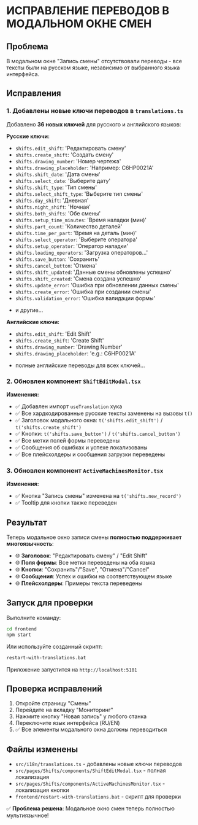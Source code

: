 # ИСПРАВЛЕНИЕ ПЕРЕВОДОВ В МОДАЛЬНОМ ОКНЕ СМЕН

## Проблема
В модальном окне "Запись смены" отсутствовали переводы - все тексты были на русском языке, независимо от выбранного языка интерфейса.

## Исправления

### 1. Добавлены новые ключи переводов в `translations.ts`

Добавлено **36 новых ключей** для русского и английского языков:

**Русские ключи:**
- `shifts.edit_shift`: 'Редактировать смену'
- `shifts.create_shift`: 'Создать смену'
- `shifts.drawing_number`: 'Номер чертежа'
- `shifts.drawing_placeholder`: 'Например: C6HP0021A'
- `shifts.shift_date`: 'Дата смены'
- `shifts.select_date`: 'Выберите дату'
- `shifts.shift_type`: 'Тип смены'
- `shifts.select_shift_type`: 'Выберите тип смены'
- `shifts.day_shift`: 'Дневная'
- `shifts.night_shift`: 'Ночная'
- `shifts.both_shifts`: 'Обе смены'
- `shifts.setup_time_minutes`: 'Время наладки (мин)'
- `shifts.part_count`: 'Количество деталей'
- `shifts.time_per_part`: 'Время на деталь (мин)'
- `shifts.select_operator`: 'Выберите оператора'
- `shifts.setup_operator`: 'Оператор наладки'
- `shifts.loading_operators`: 'Загрузка операторов...'
- `shifts.save_button`: 'Сохранить'
- `shifts.cancel_button`: 'Отмена'
- `shifts.shift_updated`: 'Данные смены обновлены успешно'
- `shifts.shift_created`: 'Смена создана успешно'
- `shifts.update_error`: 'Ошибка при обновлении данных смены'
- `shifts.create_error`: 'Ошибка при создании смены'
- `shifts.validation_error`: 'Ошибка валидации формы'
+ и другие...

**Английские ключи:**
- `shifts.edit_shift`: 'Edit Shift'
- `shifts.create_shift`: 'Create Shift'
- `shifts.drawing_number`: 'Drawing Number'
- `shifts.drawing_placeholder`: 'e.g.: C6HP0021A'
+ полные английские переводы для всех ключей...

### 2. Обновлен компонент `ShiftEditModal.tsx`

**Изменения:**
- ✅ Добавлен импорт `useTranslation` хука
- ✅ Все хардкодированные русские тексты заменены на вызовы `t()`
- ✅ Заголовок модального окна: `t('shifts.edit_shift')` / `t('shifts.create_shift')`
- ✅ Кнопки: `t('shifts.save_button')` / `t('shifts.cancel_button')`
- ✅ Все метки полей формы переведены
- ✅ Сообщения об ошибках и успехе локализованы
- ✅ Все плейсхолдеры и сообщения загрузки переведены

### 3. Обновлен компонент `ActiveMachinesMonitor.tsx`

**Изменения:**
- ✅ Кнопка "Запись смены" изменена на `t('shifts.new_record')`
- ✅ Tooltip для кнопки также переведен

## Результат

Теперь модальное окно записи смены **полностью поддерживает многоязычность**:

- 🌐 **Заголовок**: "Редактировать смену" / "Edit Shift"
- 🌐 **Поля формы**: Все метки переведены на оба языка
- 🌐 **Кнопки**: "Сохранить"/"Save", "Отмена"/"Cancel"
- 🌐 **Сообщения**: Успех и ошибки на соответствующем языке
- 🌐 **Плейсхолдеры**: Примеры текста переведены

## Запуск для проверки

Выполните команду:
```bash
cd frontend
npm start
```

Или используйте созданный скрипт:
```bash
restart-with-translations.bat
```

Приложение запустится на `http://localhost:5101`

## Проверка исправлений

1. Откройте страницу "Смены" 
2. Перейдите на вкладку "Мониторинг"
3. Нажмите кнопку "Новая запись" у любого станка
4. Переключите язык интерфейса (RU/EN)
5. ✅ Все элементы модального окна должны переводиться

## Файлы изменены

- `src/i18n/translations.ts` - добавлены новые ключи переводов
- `src/pages/Shifts/components/ShiftEditModal.tsx` - полная локализация
- `src/pages/Shifts/components/ActiveMachinesMonitor.tsx` - локализация кнопки
- `frontend/restart-with-translations.bat` - скрипт для проверки

✅ **Проблема решена**: Модальное окно смен теперь полностью мультиязычное!

